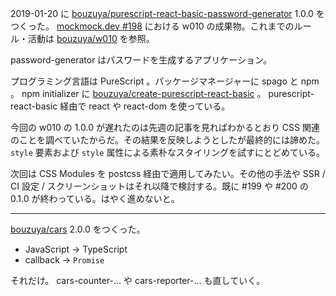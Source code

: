 2019-01-20 に [bouzuya/purescript-react-basic-password-generator][] 1.0.0 をつくった。 [mockmock.dev #198](https://mockmock.connpass.com/event/114557/) における w010 の成果物。これまでのルール・活動は [bouzuya/w010][] を参照。

password-generator はパスワードを生成するアプリケーション。

プログラミング言語は PureScript 。パッケージマネージャーに spago と npm 。 npm initializer に [bouzuya/create-purescript-react-basic][] 。 purescript-react-basic 経由で react や react-dom を使っている。

今回の w010 の 1.0.0 が遅れたのは先週の記事を見ればわかるとおり CSS 関連のことを調べていたからだ。その結果を反映しようとしたが最終的には諦めた。 `style` 要素および `style` 属性による素朴なスタイリングを試すにとどめている。

次回は CSS Modules を postcss 経由で適用してみたい。その他の手法や SSR / CI 設定 / スクリーンショットはそれ以降で検討する。既に #199 や #200 の 0.1.0 が終わっている。はやく進めないと。

---

[bouzuya/cars][] 2.0.0 をつくった。

- JavaScript -> TypeScript
- callback -> `Promise`

それだけ。 cars-counter-... や cars-reporter-... も直していく。

[bouzuya/cars]: https://github.com/bouzuya/cars
[bouzuya/create-purescript-react-basic]: https://github.com/bouzuya/create-purescript-react-basic
[bouzuya/purescript-react-basic-password-generator]: https://github.com/bouzuya/purescript-react-basic-password-generator
[bouzuya/w010]: https://github.com/bouzuya/w010
